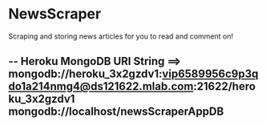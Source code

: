 # NewsScraper

Scraping and storing news articles for you to read and comment on!







-- Heroku MongoDB URI String ==>  mongodb://heroku_3x2gzdv1:vip6589956c9p3qdo1a214nmg4@ds121622.mlab.com:21622/heroku_3x2gzdv1
mongodb://localhost/newsScraperAppDB
--